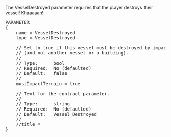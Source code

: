 The VesselDestroyed parameter requires that the player destroys their vessel!  Khaaaaan!

<pre>
PARAMETER
{
    name = VesselDestroyed
    type = VesselDestroyed

    // Set to true if this vessel must be destroyed by impacting into terrain
    // (and not another vessel or a building).
    //
    // Type:      bool
    // Required:  No (defaulted)
    // Default:   false
    //
    mustImpactTerrain = true

    // Text for the contract parameter.
    //
    // Type:      string
    // Required:  No (defaulted)
    // Default:   Vessel Destroyed
    //
    //title =
}
</pre>
